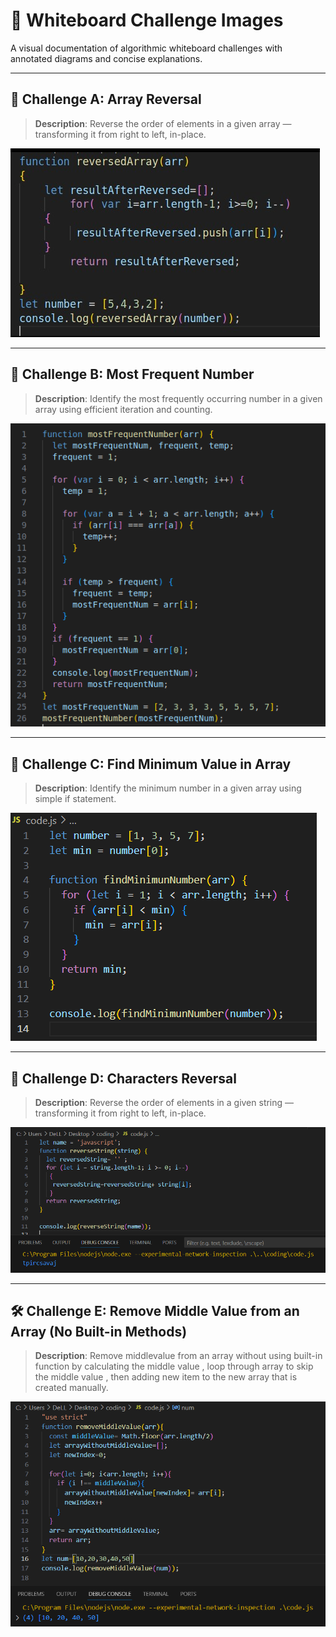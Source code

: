 # 🧪 Whiteboard Challenge Images

A visual documentation of algorithmic whiteboard challenges with annotated diagrams and concise explanations.

---

## 🔁 Challenge A: Array Reversal

> **Description**: Reverse the order of elements in a given array — transforming it from right to left, in-place.

![🧠 Array Reversal – Code Logic](./codeChallenges-images/reversedArray-img.png)

---

## 🔢 Challenge B: Most Frequent Number

> **Description**: Identify the most frequently occurring number in a given array using efficient iteration and counting.

![📊 Most Frequent Number – Solution Sketch](./codeChallenges-images/mostFrequentNumber.png)

---

## 🔽 Challenge C: Find Minimum Value in Array

> **Description**: Identify the minimum number in a given array using simple if statement.

![📊 Minimum value – Solution Sketch](./codeChallenges-images/minimunNumber-img.PNG)

---

## 🔁 Challenge D: Characters Reversal

> **Description**: Reverse the order of elements in a given string — transforming it from right to left, in-place.

![🧠 Characters Reversal – Code Logic](./codeChallenges-images/reversedCharacter-img.PNG)

---

## 🛠 Challenge E: Remove Middle Value from an Array (No Built-in Methods)
> **Description**: Remove middlevalue from an array without using built-in function by calculating the middle value , loop through array to skip the middle value , then adding new item to the new array that is created manually.

![🧠 Removing Middle Value from an array – Code Logic](./codeChallenges-images/removeMiddleValue-img.PNG)

